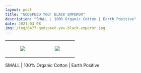 ```yaml
---
layout: post
title: "GODSPEED YOU! BLACK EMPEROR"
description: "SMALL | 100% Organic Cotton | Earth Positive"
date: 2021-03-08
img: /img/0477-godspeed-you-black-emperor.jpg
---
```




<table style="width:100%;"><tr><td style="vertical-align:top;">
      <figure class="tmblr-full" data-orig-height="2048" data-orig-width="1365" data-orig-src="https://concertshirts.netlify.app/shirts/0477/0477-01.jpg"><img src="https://64.media.tumblr.com/b5aaa33a67cf3fb41dcc6b0d09aa651a/8fab8bd081330e53-6a/s540x810/7a98bfa9746afaf1687dac6fe9eab0c9bbf8a93f.jpg" data-orig-height="2048" data-orig-width="1365" data-orig-src="https://concertshirts.netlify.app/shirts/0477/0477-01.jpg"/></figure></td>
    <td style="vertical-align:top;">
      <figure class="tmblr-full" data-orig-height="2048" data-orig-width="1365" data-orig-src="https://concertshirts.netlify.app/shirts/0477/0477-02.jpg"><img src="https://64.media.tumblr.com/1f2fb56753af4419c9ca6e2ebbf3e52c/8fab8bd081330e53-68/s540x810/9a37bf5aca751c104ff4af74b0240e5e1b3b0c8a.jpg" data-orig-height="2048" data-orig-width="1365" data-orig-src="https://concertshirts.netlify.app/shirts/0477/0477-02.jpg"/></figure></td>
  </tr></table><p>
  SMALL | 100% Organic Cotton | Earth Positive
</p>

